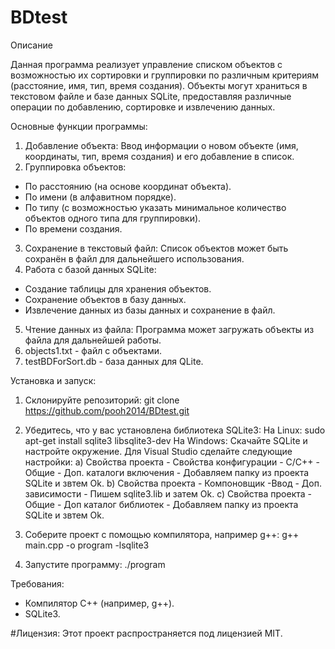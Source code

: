 # BDtest
Описание

Данная программа реализует управление списком объектов с возможностью их сортировки и группировки по различным критериям (расстояние, имя, тип, время создания). Объекты могут храниться в текстовом файле и базе данных SQLite, предоставляя различные операции по добавлению, сортировке и извлечению данных.

Основные функции программы:
1. Добавление объекта: Ввод информации о новом объекте (имя, координаты, тип, время создания) и его добавление в список.
2. Группировка объектов:
  - По расстоянию (на основе координат объекта).
  - По имени (в алфавитном порядке).
  - По типу (с возможностью указать минимальное количество объектов одного типа для группировки).
  - По времени создания.
3. Сохранение в текстовый файл: Список объектов может быть сохранён в файл для дальнейшего использования.
4. Работа с базой данных SQLite:
  - Создание таблицы для хранения объектов.
  - Сохранение объектов в базу данных.
  - Извлечение данных из базы данных и сохранение в файл.
5. Чтение данных из файла: Программа может загружать объекты из файла для дальнейшей работы.
6. objects1.txt - файл с объектами.
7. testBDForSort.db - база данных для QLite.

Установка и запуск:
  1. Склонируйте репозиторий:
    git clone https://github.com/pooh2014/BDtest.git

  2. Убедитесь, что у вас установлена библиотека SQLite3:
    На Linux:
      sudo apt-get install sqlite3 libsqlite3-dev
    На Windows:
      Скачайте SQLite и настройте окружение.
      Для Visual Studio сделайте следующие настройки:
        a) Свойства проекта - Свойства конфигурации - С/С++ - Общие - Доп. каталоги включения - Добавляем папку из проекта SQLite и звтем Ok.
        b) Свойства проекта - Компоновщик -Ввод - Доп. зависимости - Пишем sqlite3.lib и затем Ok.
        c) Свойства проекта - Общие - Доп каталог библиотек - Добавляем папку из проекта SQLite и звтем Ok.
  
  4. Соберите проект с помощью компилятора, например g++:
    g++ main.cpp -o program -lsqlite3
  
  5. Запустите программу:
    ./program

Требования:
  - Компилятор C++ (например, g++).
  - SQLite3.

#Лицензия:
Этот проект распространяется под лицензией MIT.
